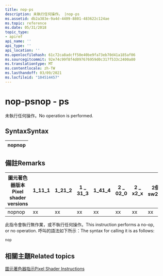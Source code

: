 ```yaml
---
title: nop-ps
description: 未執行任何操作。 |nop-ps
ms.assetid: db2a383e-9a4d-4409-8801-483622c124ae
ms.topic: reference
ms.date: 05/31/2018
topic_type:
- apiref
api_name: ''
api_type: ''
api_location: ''
ms.openlocfilehash: 61c72ca8adcff50e40be9fa73eb70d41a185af06
ms.sourcegitcommit: 92e74c99f8f4d097676959d0c317f533c2400a80
ms.translationtype: MT
ms.contentlocale: zh-TW
ms.lasthandoff: 03/09/2021
ms.locfileid: "104514457"
---
```

# <a name="nop---ps"></a><span data-ttu-id="fe9e7-104">nop-ps</span><span class="sxs-lookup"><span data-stu-id="fe9e7-104">nop - ps</span></span>

<span data-ttu-id="fe9e7-105">未執行任何操作。</span><span class="sxs-lookup"><span data-stu-id="fe9e7-105">No operation is performed.</span></span>

## <a name="syntax"></a><span data-ttu-id="fe9e7-106">Syntax</span><span class="sxs-lookup"><span data-stu-id="fe9e7-106">Syntax</span></span>



| <span data-ttu-id="fe9e7-107">nop</span><span class="sxs-lookup"><span data-stu-id="fe9e7-107">nop</span></span> |
|-----|



 

## <a name="remarks"></a><span data-ttu-id="fe9e7-108">備註</span><span class="sxs-lookup"><span data-stu-id="fe9e7-108">Remarks</span></span>



| <span data-ttu-id="fe9e7-109">圖元著色器版本</span><span class="sxs-lookup"><span data-stu-id="fe9e7-109">Pixel shader versions</span></span> | <span data-ttu-id="fe9e7-110">1\_1</span><span class="sxs-lookup"><span data-stu-id="fe9e7-110">1\_1</span></span> | <span data-ttu-id="fe9e7-111">1\_2</span><span class="sxs-lookup"><span data-stu-id="fe9e7-111">1\_2</span></span> | <span data-ttu-id="fe9e7-112">1 \_ 3</span><span class="sxs-lookup"><span data-stu-id="fe9e7-112">1\_3</span></span> | <span data-ttu-id="fe9e7-113">1\_4</span><span class="sxs-lookup"><span data-stu-id="fe9e7-113">1\_4</span></span> | <span data-ttu-id="fe9e7-114">2 \_ 0</span><span class="sxs-lookup"><span data-stu-id="fe9e7-114">2\_0</span></span> | <span data-ttu-id="fe9e7-115">2 \_ x</span><span class="sxs-lookup"><span data-stu-id="fe9e7-115">2\_x</span></span> | <span data-ttu-id="fe9e7-116">2個 \_ sw</span><span class="sxs-lookup"><span data-stu-id="fe9e7-116">2\_sw</span></span> | <span data-ttu-id="fe9e7-117">3 \_ 0</span><span class="sxs-lookup"><span data-stu-id="fe9e7-117">3\_0</span></span> | <span data-ttu-id="fe9e7-118">3個 \_ sw</span><span class="sxs-lookup"><span data-stu-id="fe9e7-118">3\_sw</span></span> |
|-----------------------|------|------|------|------|------|------|-------|------|-------|
| <span data-ttu-id="fe9e7-119">nop</span><span class="sxs-lookup"><span data-stu-id="fe9e7-119">nop</span></span>                   | <span data-ttu-id="fe9e7-120">x</span><span class="sxs-lookup"><span data-stu-id="fe9e7-120">x</span></span>    | <span data-ttu-id="fe9e7-121">x</span><span class="sxs-lookup"><span data-stu-id="fe9e7-121">x</span></span>    | <span data-ttu-id="fe9e7-122">x</span><span class="sxs-lookup"><span data-stu-id="fe9e7-122">x</span></span>    | <span data-ttu-id="fe9e7-123">x</span><span class="sxs-lookup"><span data-stu-id="fe9e7-123">x</span></span>    | <span data-ttu-id="fe9e7-124">x</span><span class="sxs-lookup"><span data-stu-id="fe9e7-124">x</span></span>    | <span data-ttu-id="fe9e7-125">x</span><span class="sxs-lookup"><span data-stu-id="fe9e7-125">x</span></span>    | <span data-ttu-id="fe9e7-126">x</span><span class="sxs-lookup"><span data-stu-id="fe9e7-126">x</span></span>     | <span data-ttu-id="fe9e7-127">x</span><span class="sxs-lookup"><span data-stu-id="fe9e7-127">x</span></span>    | <span data-ttu-id="fe9e7-128">x</span><span class="sxs-lookup"><span data-stu-id="fe9e7-128">x</span></span>     |



 

<span data-ttu-id="fe9e7-129">此指令會執行無作業，或不執行任何操作。</span><span class="sxs-lookup"><span data-stu-id="fe9e7-129">This instruction performs a no-op, or no operation.</span></span> <span data-ttu-id="fe9e7-130">呼叫的語法如下所示：</span><span class="sxs-lookup"><span data-stu-id="fe9e7-130">The syntax for calling it is as follows:</span></span>


```
nop
```



## <a name="related-topics"></a><span data-ttu-id="fe9e7-131">相關主題</span><span class="sxs-lookup"><span data-stu-id="fe9e7-131">Related topics</span></span>

<dl> <dt>

[<span data-ttu-id="fe9e7-132">圖元著色器指示</span><span class="sxs-lookup"><span data-stu-id="fe9e7-132">Pixel Shader Instructions</span></span>](dx9-graphics-reference-asm-ps-instructions.md)
</dt> </dl>

 

 




